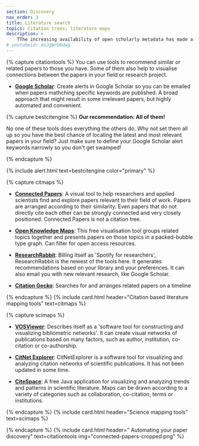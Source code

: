 ```yaml
---
section: Discovery
nav_order: 3
title: Literature search
topics: Citation trees; literature maps
description: >
    TThe increasing availability of open scholarly metadata has made a new generation of citation mapping tools possible. 
# youtubeid: moJgWrD6dwg
---
```


{% capture citationtools %}
You can use tools to recommend similar or related papers to those you have. Some of them also help to visualise connections between the papers in your field or research project. 

- **[Google Scholar](https://scholar.google.com/scholar_alerts?view_op=list_alerts&hl=en)**: Create alerts in Google Scholar so you can be emailed when papers mathching specific keywords are published. A broad approach that might result in some irrelevant papers, but highly automated and convenient. 

{% capture bestcitengine %}
**Our recommendation: All of them!**

No one of these tools does everything the others do. Why not set them all up so you have the best chance of locating the latest and most relevant papers in your field? Just make sure to define your Google Scholar alert keywords narrowly so you don't get swamped!

{% endcapture %}

{% include alert.html text=bestcitengine color="primary" %}

{% capture citmaps %}

- **[Connected Papers](https://www.connectedpapers.com)**: A visual tool to help researchers and applied scientists find and explore papers relevant to their field of work. Papers are arranged according to their similarity. Even papers that do not directly cite each other can be strongly connected and very closely positioned. Connected Papers is not a citation tree.

- **[Open Knowledge Maps](https://openknowledgemaps.org)**: This free visualisation tool groups related topics together and presents papers on those topics in a packed-bubble type graph. Can filter for open access resources. 

- **[ResearchRabbit](https://www.researchrabbit.ai)**: Billing itself as 'Spotify for researchers', ResearchRabbit is the newest of the tools here. It generates recommendations based on your library and your preferences. It can also email you with new relevant research, like Google Scholar.

- **[Citation Gecko](https://www.citationgecko.com)**: Searches for and arranges related papers on a timeline

{% endcapture %}
{% include card.html header="Citation based literature mapping tools" text=citmaps %}

{% capture scimaps %}

- **[VOSViewer](https://www.vosviewer.com)**: Describes itself as a 'software tool for constructing and visualizing bibliometric networks'. It can create visual networks of publications based on many factors, such as author, institution, co-citation or co-authorship.

- **[CitNet Explorer](https://www.citnetexplorer.nl/)**: CitNetExplorer is a software tool for visualizing and analyzing citation networks of scientific publications. It has not been updated in some time.

- **[CiteSpace](http://cluster.cis.drexel.edu/~cchen/citespace/)**: A free Java application for visualizing and analyzing trends and patterns in scientific literature. Maps can be drawn according to a variety of categories such as collaboration, co-citation, terms or institutions.

{% endcapture %}
{% include card.html header="Science mapping tools" text=scimaps %}

{% endcapture %}
{% include card.html header="<i class='fas fa-tree'></i> Automating your paper discovery" text=citationtools img="connected-papers-cropped.png" %}